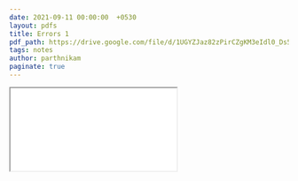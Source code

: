 ```yaml
---
date: 2021-09-11 00:00:00  +0530
layout: pdfs
title: Errors 1
pdf_path: https://drive.google.com/file/d/1UGYZJaz82zPirCZgKM3eIdl0_Ds5n1Hp/preview?usp=sharing
tags: notes
author: parthnikam
paginate: true
---
```


<iframe class="embed-pdf" src="{{ page.pdf_path }}#toolbar=0" seamless="seamless" scrolling="no" style="overflow:hidden"></iframe>
